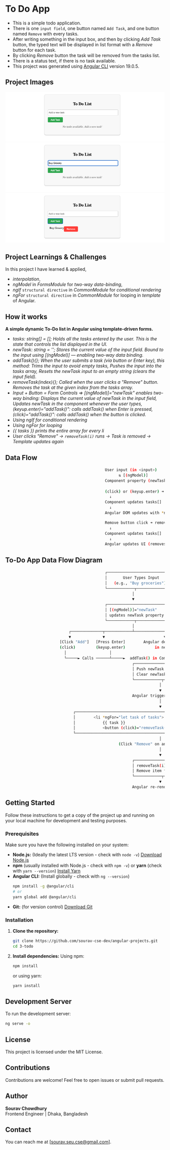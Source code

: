 # To Do App

- This is a simple todo application.
- There is one `input field`, one button named `Add Task`, and one button named `Remove` with every tasks.
- After writing something in the input box, and then by clicking _Add Task_ button, the typed text will be displayed in list format with a _Remove_ button for each task.
- By clicking _Remove_ button the task will be removed from the tasks list.
- There is a status text, if there is no task available.
- This project was generated using [Angular CLI](https://github.com/angular/angular-cli) version 19.0.5.

## Project Images

![Project Image 1](./assets/project-image-initial.png)
![Project Image 2](./assets/project-image-add-task.png)
![Project Image 3](./assets/project-image-task-added.png)

## Project Learnings & Challenges

In this project I have learned & applied,

- _interpolation_,
- _ngModel_ in _FormsModule_ for _two-way data-binding_,
- _ngIf_ `structural directive` in _CommonModule_ for _conditional rendering_
- _ngFor_ `structural directive` in _CommonModule_ for looping in _template_
  of Angular.

## How it works

**A simple dynamic To-Do list in Angular using template-driven forms.**

- _tasks: string[] = []; Holds all the tasks entered by the user. This is the state that controls the list displayed in the UI._
- _newTask: string = ''; Stores the current value of the input field. Bound to the input using [(ngModel)] — enabling two-way data binding._
- _addTask(){}; When the user submits a task (via button or Enter key), this method: Trims the input to avoid empty tasks, Pushes the input into the tasks array, Resets the newTask input to an empty string (clears the input field)._
- _removeTask(index){}; Called when the user clicks a "Remove" button. Removes the task at the given index from the tasks array._
- _Input + Button = Form Controls => [(ngModel)]="newTask" enables two-way binding: Displays the current value of newTask in the input field, Updates newTask in the component whenever the user types, (keyup.enter)="addTask()": calls addTask() when Enter is pressed, (click)="addTask()": calls addTask() when the button is clicked._
- _Using ngIf for conditional rendering_
- _Using ngFor for looping_
- _{{ tasks }} prints the entire array for every li_
- _User clicks "Remove" → `removeTask(i)` runs → Task is removed → Template updates again_

## Data Flow

```bash
                                            User input (in <input>)
                                                  ⇅ [(ngModel)]
                                            Component property (newTask)

                                            (click) or (keyup.enter) ➜ addTask()
                                              ↓
                                            Component updates tasks[]
                                              ↓
                                            Angular DOM updates with *ngFor
```

```bash
                                            Remove button click ➜ removeTask(index)
                                              ↓
                                            Component updates tasks[]
                                              ↓
                                            Angular updates UI (removes <li>)
```

## To-Do App Data Flow Diagram

```bash
                                            ┌─────────────────────────────┐
                                            │       User Types Input      │
                                            │   (e.g., "Buy groceries")   │
                                            └────────────┬────────────────┘
                                                        │
                                                        ▼
                                            ┌─────────────────────────────┐
                                            │ [(ngModel)]="newTask"        │◄─── Two-way binding
                                            │ updates newTask property     │
                                            └────────────┬────────────────┘
                                                        │
                            ┌──────────────┬────────────┴─────────────┬──────────────┐
                            ▼              ▼                          ▼              ▼
                        [Click "Add"]   [Press Enter]        Angular detects changes  (Template updates)
                        (click)         (keyup.enter)             in newTask
                          │                   │                          │
                          └─────► Calls ──────┴─────►  addTask() in Component
                                                        ┌─────────────────────────────┐
                                                        │ Push newTask into tasks[]    │
                                                        │ Clear newTask = ''           │
                                                        └────────────┬────────────────┘
                                                                    │
                                                                    ▼
                                                        Angular triggers DOM update
                                                                    │
                                                                    ▼
                              ┌────────────────────────────────────────────────────────────┐
                              │        <li *ngFor="let task of tasks">                     │
                              │            {{ task }}                                      │
                              │            <button (click)="removeTask(i)">Remove</button> │
                              └────────────────────────────────────────────────────────────┘
                                                                    │
                                                  (Click "Remove" on any task)
                                                                    │
                                                                    ▼
                                                        ┌─────────────────────────────┐
                                                        │ removeTask(i):              │
                                                        │ Remove item from tasks[]    │
                                                        └────────────┬────────────────┘
                                                                    ▼
                                                        Angular re-renders the list

```

## Getting Started

Follow these instructions to get a copy of the project up and running on your local machine for development and testing purposes.

### Prerequisites

Make sure you have the following installed on your system:

- **Node.js:** (Ideally the latest LTS version - check with `node -v`) [Download Node.js](https://nodejs.org/)
- **npm** (usually installed with Node.js - check with `npm -v`) or **yarn** (check with `yarn --version`) [Install Yarn](https://yarnpkg.com/getting-started)
- **Angular CLI:** (Install globally - check with `ng --version`)
  ```bash
  npm install -g @angular/cli
  # or
  yarn global add @angular/cli
  ```
- **Git:** (for version control) [Download Git](https://git-scm.com/)

### Installation

1.  **Clone the repository:**

    ```bash
    git clone https://github.com/sourav-cse-dev/angular-projects.git
    cd 3-todo
    ```

2.  **Install dependencies:**
    Using npm:
    ```bash
    npm install
    ```
    or using yarn:
    ```bash
    yarn install
    ```

## Development Server

To run the development server:

```bash
ng serve -o
```

## License

This project is licensed under the MIT License.

## Contributions

Contributions are welcome! Feel free to open issues or submit pull requests.

## Author

**Sourav Chowdhury**  
Frontend Engineer | Dhaka, Bangladesh

## Contact

You can reach me at [sourav.seu.cse@gmail.com].
